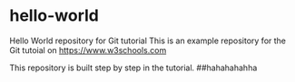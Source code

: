 # hello-world
Hello World repository for Git tutorial
This is an example repository for the Git tutoial on https://www.w3schools.com

This repository is built step by step in the tutorial. 
##hahahahahha
